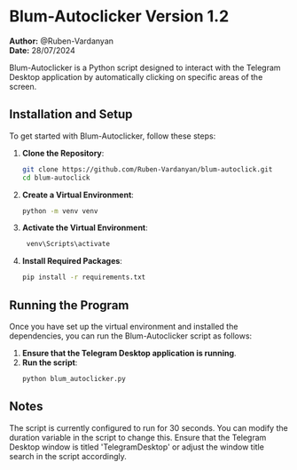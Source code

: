 # Blum-Autoclicker Version 1.2

**Author:** @Ruben-Vardanyan  
**Date:** 28/07/2024

Blum-Autoclicker is a Python script designed to interact with the Telegram Desktop application by automatically clicking on specific areas of the screen.

## Installation and Setup

To get started with Blum-Autoclicker, follow these steps:

1. **Clone the Repository**:
   ```bash
   git clone https://github.com/Ruben-Vardanyan/blum-autoclick.git
   cd blum-autoclick

2. **Create a Virtual Environment**:
    ```bash
    python -m venv venv
3. **Activate the Virtual Environment**:
   ```bash
    venv\Scripts\activate
4. **Install Required Packages**:
    ```bash
    pip install -r requirements.txt

## Running the Program
Once you have set up the virtual environment and installed the dependencies, you can run the Blum-Autoclicker script as follows:

1. **Ensure that the Telegram Desktop application is running**.
2. **Run the script**:
   ```bash
   python blum_autoclicker.py

## Notes
The script is currently configured to run for 30 seconds. You can modify the duration variable in the script to change this.
Ensure that the Telegram Desktop window is titled 'TelegramDesktop' or adjust the window title search in the script accordingly.   
